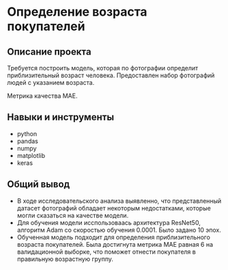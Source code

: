 # Определение возраста покупателей

## Описание проекта

Требуется построить модель, которая по фотографии определит приблизительный возраст человека. Предоставлен набор фотографий людей с указанием возраста.

Метрика качества MAE.

## Навыки и инструменты

- python
- pandas
- numpy
- matplotlib
- keras

## Общий вывод

- В ходе исследовательского анализа выявленно, что представленный датасет фотографий обладает некоторым недостатками, которые могли сказаться на качестве модели.
- Для обучения модели исспользоваась архитектура ResNet50, алгоритм Adam со скоростью обучения 0.0001. Было задано 10 эпох.
- Обученная модель подходит для определения приблизительного возраста покупателей. Была достигнута метрика MAE равная 6 на валидационной выборке, что поможет отнести покупателя в правильную возрастную группу.
